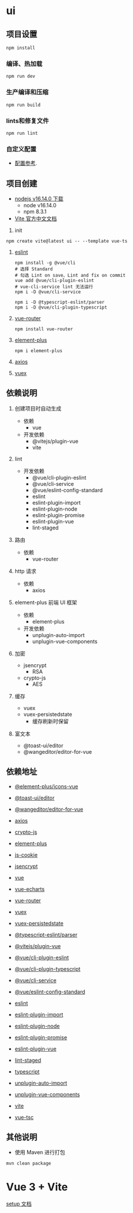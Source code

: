 # ui

## 项目设置

```
npm install
```

### 编译、热加载

```
npm run dev
```

### 生产编译和压缩

```
npm run build
```

### lints和修复文件

```
npm run lint
```

### 自定义配置

- [配置参考](https://cli.vuejs.org/zh/config/index.html).

## 项目创建

- [nodejs v16.14.0 下载](https://nodejs.org/dist/v16.14.0/)
    - node v16.14.0
    - npm 8.3.1
- [Vite 官方中文文档](https://cn.vitejs.dev/guide/)

1. init

```shell
npm create vite@latest ui -- --template vue-ts
```

1. [eslint](https://eslint.vuejs.org/user-guide/#installation)
    ```shell
    npm install -g @vue/cli
    # 选择 Standard
    # 勾选 Lint on save、Lint and fix on commit
    vue add @vue/cli-plugin-eslint
    # vue-cli-service lint 无法运行
    npm i -D @vue/cli-service
    
    npm i -D @typescript-eslint/parser
    npm i -D @vue/cli-plugin-typescript
    ```

1. [vue-router](https://router.vuejs.org/installation.html)
    ```shell
    npm install vue-router
    ```

1. [element-plus](https://element-plus.gitee.io/zh-CN/guide/quickstart.html#%E6%8C%89%E9%9C%80%E5%AF%BC%E5%85%A5)
    ```shell
    npm i element-plus
    ```

1. [axios](https://www.npmjs.com/package/axios)

1. [vuex](https://www.npmjs.com/package/vuex)

## 依赖说明

1. 创建项目时自动生成
    - 依赖
        - vue
    - 开发依赖
        - @vitejs/plugin-vue
        - vite

1. lint
    - 开发依赖
        - @vue/cli-plugin-eslint
        - @vue/cli-service
        - @vue/eslint-config-standard
        - eslint
        - eslint-plugin-import
        - eslint-plugin-node
        - eslint-plugin-promise
        - eslint-plugin-vue
        - lint-staged

1. 路由
    - 依赖
        - vue-router

1. http 请求
    - 依赖
        - axios

1. element-plus 前端 UI 框架
    - 依赖
        - element-plus
    - 开发依赖
        - unplugin-auto-import
        - unplugin-vue-components

1. 加密
    - jsencrypt
        - RSA
    - crypto-js
        - AES

1. 缓存
    - vuex
    - vuex-persistedstate
        - 缓存刷新时保留

1. 富文本
    - @toast-ui/editor
    - @wangeditor/editor-for-vue

## 依赖地址

- [@element-plus/icons-vue](https://www.npmjs.com/package/@element-plus/icons-vue)
- [@toast-ui/editor](https://www.npmjs.com/package/@toast-ui/editor)
- [@wangeditor/editor-for-vue](https://www.npmjs.com/package/@wangeditor/editor-for-vue)
- [axios](https://www.npmjs.com/package/axios)
- [crypto-js](https://www.npmjs.com/package/crypto-js)
- [element-plus](https://www.npmjs.com/package/element-plus)
- [js-cookie](https://www.npmjs.com/package/js-cookie)
- [jsencrypt](https://www.npmjs.com/package/jsencrypt)
- [vue](https://www.npmjs.com/package/vue)
- [vue-echarts](https://www.npmjs.com/package/vue-echarts)
- [vue-router](https://www.npmjs.com/package/vue-router)
- [vuex](https://www.npmjs.com/package/vuex)
- [vuex-persistedstate](https://www.npmjs.com/package/vuex-persistedstate)

- [@typescript-eslint/parser](https://www.npmjs.com/package/@typescript-eslint/parser)
- [@vitejs/plugin-vue](https://www.npmjs.com/package/@vitejs/plugin-vue)
- [@vue/cli-plugin-eslint](https://www.npmjs.com/package/@vue/cli-plugin-eslint)
- [@vue/cli-plugin-typescript](https://www.npmjs.com/package/@vue/cli-plugin-typescript)
- [@vue/cli-service](https://www.npmjs.com/package/@vue/cli-service)
- [@vue/eslint-config-standard](https://www.npmjs.com/package/@vue/eslint-config-standard)
- [eslint](https://www.npmjs.com/package/eslint)
- [eslint-plugin-import](https://www.npmjs.com/package/eslint-plugin-import)
- [eslint-plugin-node](https://www.npmjs.com/package/eslint-plugin-node)
- [eslint-plugin-promise](https://www.npmjs.com/package/eslint-plugin-promise)
- [eslint-plugin-vue](https://www.npmjs.com/package/eslint-plugin-vue)
- [lint-staged](https://www.npmjs.com/package/lint-staged)
- [typescript](https://www.npmjs.com/package/typescript)
- [unplugin-auto-import](https://www.npmjs.com/package/unplugin-auto-import)
- [unplugin-vue-components](https://www.npmjs.com/package/unplugin-vue-components)
- [vite](https://www.npmjs.com/package/vite)
- [vue-tsc](https://www.npmjs.com/package/vue-tsc)

## 其他说明

- 使用 Maven 进行打包

```shell
mvn clean package
```

# Vue 3 + Vite

[setup 文档](https://v3.vuejs.org/api/sfc-script-setup.html#sfc-script-setup)
